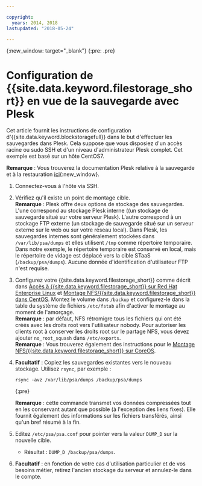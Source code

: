 ```yaml
---

copyright:
  years: 2014, 2018
lastupdated: "2018-05-24"

---
```

{:new_window: target="_blank"}
{:pre: .pre}
 
# Configuration de {{site.data.keyword.filestorage_short}} en vue de la sauvegarde avec Plesk

Cet article fournit les instructions de configuration d'{{site.data.keyword.blockstoragefull}} dans le but d'effectuer les sauvegardes dans Plesk. Cela suppose que vous disposiez d'un accès racine ou sudo SSH et d'un niveau d'administrateur Plesk complet. Cet exemple est basé sur un hôte CentOS7.

**Remarque** : Vous trouverez la documentation Plesk relative à la sauvegarde et à la restauration [ici](https://docs.plesk.com/en-US/12.5/administrator-guide/backing-up-and-restoration.59256/){:new_window}.

1. Connectez-vous à l'hôte via SSH.

2. Vérifiez qu'il existe un point de montage cible. <br />
   **Remarque** : Plesk offre deux options de stockage des sauvegardes. L'une correspond au stockage Plesk interne ((un stockage de sauvegarde situé sur votre serveur Plesk). L'autre correspond à un stockage FTP externe (un stockage de sauvegarde situé sur un serveur externe sur le web ou sur votre réseau local). Dans Plesk, les sauvegardes internes sont généralement stockées dans `/var/lib/psa/dumps` et elles utilisent `/tmp` comme répertoire temporaire. Dans notre exemple, le répertoire temporaire est conservé en local, mais le répertoire de vidage est déplacé vers la cible STaaS (`/backup/psa/dumps`). Aucune donnée d'identification d'utilisateur FTP n'est requise.
   
3. Configurez votre {{site.data.keyword.filestorage_short}} comme décrit dans [Accès à {{site.data.keyword.filestorage_short}} sur Red Hat Enterprise Linux](accessing-file-storage-linux.html) et [Montage NFS/{{site.data.keyword.filestorage_short}} dans CentOS](mounting-nsf-file-storage.html). Montez le volume dans `/backup` et configurez-le dans la table du système de fichiers `/etc/fstab` afin d'activer le montage au moment de l'amorçage. <br />
   **Remarque** : par défaut, NFS rétromigre tous les fichiers qui ont été créés avec les droits root vers l'utilisateur nobody. Pour autoriser les clients root à conserver les droits root sur le partage NFS, vous devez ajouter `no_root_squash` dans `/etc/exports`. <br />
   **Remarque** : Vous trouverez également des instructions pour le [Montage NFS/{{site.data.keyword.filestorage_short}} sur CoreOS](mounting-storage-coreos.html). <br />

4. **Facultatif** : Copiez les sauvegardes existantes vers le nouveau stockage. Utilisez `rsync`, par exemple :
   ```
   rsync -avz /var/lib/psa/dumps /backup/psa/dumps
   ```
   {:pre}
    
    **Remarque** : cette commande transmet vos données compressées tout en les conservant autant que possible (à l'exception des liens fixes). Elle fournit également des informations sur les fichiers transférés, ainsi qu'un bref résumé à la fin. 
    
5. Editez `/etc/psa/psa.conf` pour pointer vers la valeur `DUMP_D` sur la nouvelle cible. 
    - Résultat : `DUMP_D /backup/psa/dumps`. 

6. **Facultatif** : en fonction de votre cas d'utilisation particulier et de vos besoins métier, retirez l'ancien stockage du serveur et annulez-le dans le compte. 

